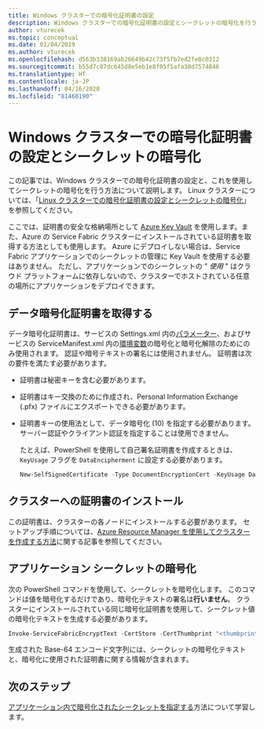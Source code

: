 ```yaml
---
title: Windows クラスターでの暗号化証明書の設定
description: Windows クラスターでの暗号化証明書の設定とシークレットの暗号化を行う方法について説明します。
author: vturecek
ms.topic: conceptual
ms.date: 01/04/2019
ms.author: vturecek
ms.openlocfilehash: d563b338169ab26649b42c73f5fb7ed2fe8c0312
ms.sourcegitcommit: b55d7c87dc645d8e5eb1e8f05f5afa38d7574846
ms.translationtype: HT
ms.contentlocale: ja-JP
ms.lasthandoff: 04/16/2020
ms.locfileid: "81460190"
---
```

# <a name="set-up-an-encryption-certificate-and-encrypt-secrets-on-windows-clusters"></a>Windows クラスターでの暗号化証明書の設定とシークレットの暗号化
この記事では、Windows クラスターでの暗号化証明書の設定と、これを使用してシークレットの暗号化を行う方法について説明します。 Linux クラスターについては、「[Linux クラスターでの暗号化証明書の設定とシークレットの暗号化][secret-management-linux-specific-link]」を参照してください。

ここでは、証明書の安全な格納場所として [Azure Key Vault][key-vault-get-started] を使用します。また、Azure の Service Fabric クラスターにインストールされている証明書を取得する方法としても使用します。 Azure にデプロイしない場合は、Service Fabric アプリケーションでのシークレットの管理に Key Vault を使用する必要はありません。 ただし、アプリケーションでのシークレットの " *使用* " はクラウド プラットフォームに依存しないので、クラスターでホストされている任意の場所にアプリケーションをデプロイできます。 

## <a name="obtain-a-data-encipherment-certificate"></a>データ暗号化証明書を取得する
データ暗号化証明書は、サービスの Settings.xml 内の[パラメーター][parameters-link]、およびサービスの ServiceManifest.xml 内の[環境変数][environment-variables-link]の暗号化と暗号化解除のためにのみ使用されます。 認証や暗号テキストの署名には使用されません。 証明書は次の要件を満たす必要があります。

* 証明書は秘密キーを含む必要があります。
* 証明書はキー交換のために作成され、Personal Information Exchange (.pfx) ファイルにエクスポートできる必要があります。
* 証明書キーの使用法として、データ暗号化 (10) を指定する必要があります。サーバー認証やクライアント認証を指定することは使用できません。 
  
  たとえば、PowerShell を使用して自己署名証明書を作成するときは、`KeyUsage` フラグを `DataEncipherment` に設定する必要があります。
  
  ```powershell
  New-SelfSignedCertificate -Type DocumentEncryptionCert -KeyUsage DataEncipherment -Subject mydataenciphermentcert -Provider 'Microsoft Enhanced Cryptographic Provider v1.0'
  ```

## <a name="install-the-certificate-in-your-cluster"></a>クラスターへの証明書のインストール
この証明書は、クラスターの各ノードにインストールする必要があります。 セットアップ手順については、[Azure Resource Manager を使用してクラスターを作成する方法][service-fabric-cluster-creation-via-arm]に関する記事を参照してください。 

## <a name="encrypt-application-secrets"></a>アプリケーション シークレットの暗号化
次の PowerShell コマンドを使用して、シークレットを暗号化します。 このコマンドは値を暗号化するだけであり、暗号化テキストの署名は**行いません**。 クラスターにインストールされている同じ暗号化証明書を使用して、シークレット値の暗号化テキストを生成する必要があります。

```powershell
Invoke-ServiceFabricEncryptText -CertStore -CertThumbprint "<thumbprint>" -Text "mysecret" -StoreLocation CurrentUser -StoreName My
```

生成された Base-64 エンコード文字列には、シークレットの暗号化テキストと、暗号化に使用された証明書に関する情報が含まれます。

## <a name="next-steps"></a>次のステップ
[アプリケーション内で暗号化されたシークレットを指定する][secret-management-specify-encrypted-secrets-link]方法について学習します。

<!-- Links -->
[key-vault-get-started]:../key-vault/general/overview.md
[service-fabric-cluster-creation-via-arm]: service-fabric-cluster-creation-via-arm.md
[parameters-link]:service-fabric-how-to-parameterize-configuration-files.md
[environment-variables-link]: service-fabric-how-to-specify-environment-variables.md
[secret-management-linux-specific-link]: service-fabric-application-secret-management-linux.md
[secret-management-specify-encrypted-secrets-link]: service-fabric-application-secret-management.md#specify-encrypted-secrets-in-an-application
